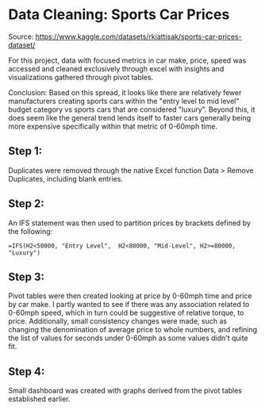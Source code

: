 # Data Cleaning: Sports Car Prices

Source: https://www.kaggle.com/datasets/rkiattisak/sports-car-prices-dataset/

For this project, data with focused metrics in car make, price, speed was accessed and cleaned exclusively through excel with insights and visualizations gathered through pivot tables.

Conclusion: Based on this spread, it looks like there are relatively fewer manufacturers creating sports cars within the "entry level to mid level" budget category vs sports cars that are considered "luxury". Beyond this, it does seem like the general trend lends itself to faster cars generally being more expensive specifically within that metric of 0-60mph time. 

## Step 1:
Duplicates were removed through the native Excel function Data > Remove Duplicates, including blank entries.

## Step 2: 
An IFS statement was then used to partition prices by brackets defined by the following: 
```
=IFS(H2<50000, "Entry Level",  H2<80000, "Mid-Level", H2>=80000, "Luxury")
```

## Step 3: 
Pivot tables were then created looking at price by 0-60mph time and price by car make. I partly wanted to see if there was any association related to 0-60mph speed, which in turn could be suggestive of relative torque, to price. Additionally, small consistency changes were made, such as changing the denomination of average price to whole numbers, and refining the list of values for seconds under 0-60mph as some values didn't quite fit. 

## Step 4: 
Small dashboard was created with graphs derived from the pivot tables established earlier. 
